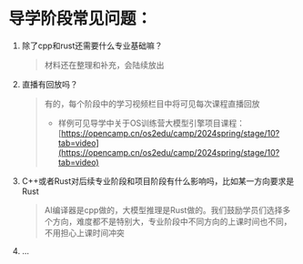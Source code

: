 # 导学阶段常见问题：

1. 除了cpp和rust还需要什么专业基础嘛？

   > 材料还在整理和补充，会陆续放出

2. 直播有回放吗？

   > 有的，每个阶段中的学习视频栏目中将可见每次课程直播回放
   >
   > - 样例可见导学中关于OS训练营大模型引擎项目课程：[https://opencamp.cn/os2edu/camp/2024spring/stage/10?tab=video](https://opencamp.cn/os2edu/camp/2024spring/stage/10?tab=video)

3. C++或者Rust对后续专业阶段和项目阶段有什么影响吗，比如某一方向要求是Rust

   > AI编译器是cpp做的，大模型推理是Rust做的。我们鼓励学员们选择多个方向，难度都不是特别大，专业阶段中不同方向的上课时间也不同，不用担心上课时间冲突

4. ...
